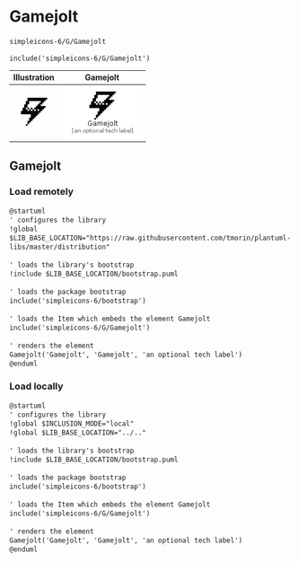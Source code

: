 # Gamejolt


```text
simpleicons-6/G/Gamejolt
```

```text
include('simpleicons-6/G/Gamejolt')
```



| Illustration | Gamejolt |
| :---: | :---: |
| ![illustration for Illustration](../../simpleicons-6/G/Gamejolt.png) | ![illustration for Gamejolt](../../simpleicons-6/G/Gamejolt.Local.png) |




## Gamejolt

### Load remotely
```plantuml
@startuml
' configures the library
!global $LIB_BASE_LOCATION="https://raw.githubusercontent.com/tmorin/plantuml-libs/master/distribution"

' loads the library's bootstrap
!include $LIB_BASE_LOCATION/bootstrap.puml

' loads the package bootstrap
include('simpleicons-6/bootstrap')

' loads the Item which embeds the element Gamejolt
include('simpleicons-6/G/Gamejolt')

' renders the element
Gamejolt('Gamejolt', 'Gamejolt', 'an optional tech label')
@enduml
```

### Load locally
```plantuml
@startuml
' configures the library
!global $INCLUSION_MODE="local"
!global $LIB_BASE_LOCATION="../.."

' loads the library's bootstrap
!include $LIB_BASE_LOCATION/bootstrap.puml

' loads the package bootstrap
include('simpleicons-6/bootstrap')

' loads the Item which embeds the element Gamejolt
include('simpleicons-6/G/Gamejolt')

' renders the element
Gamejolt('Gamejolt', 'Gamejolt', 'an optional tech label')
@enduml
```

